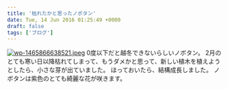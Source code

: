```yaml
---
title: '枯れたかと思ったノボタン'
date: Tue, 14 Jun 2016 01:25:49 +0000
draft: false
tags: ['ブログ']
---
```


[![wp-1465866638521.jpeg](//cafe-cooks.com/images/2016/06/wp-1465866638521-e1465867023934-576x1024.jpeg)](//cafe-cooks.com/images/2016/06/wp-1465866638521-e1465867023934.jpeg) 0度以下だと越冬できないらしいノボタン。 2月のとても寒い日以降枯れてしまって、もうダメかと思って、新しい植木を植えようとしたら、小さな芽が出ていました。 ほっておいたら、結構成長しました。 ノボタンは紫色のとても綺麗な花が咲きます。